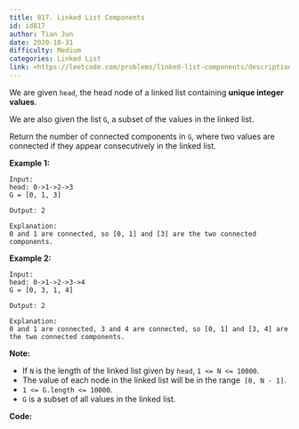 ```yaml
---
title: 817. Linked List Components
id: id817
author: Tian Jun
date: 2020-10-31
difficulty: Medium
categories: Linked List
link: <https://leetcode.com/problems/linked-list-components/description/>
---
```


We are given `head`, the head node of a linked list containing  **unique
integer values**.

We are also given the list `G`, a subset of the values in the linked list.

Return the number of connected components in `G`, where two values are
connected if they appear consecutively in the linked list.

**Example 1:**
            
	Input:     head: 0->1->2->3    G = [0, 1, 3]    
	Output: 2    
	Explanation:     0 and 1 are connected, so [0, 1] and [3] are the two connected components.    

**Example 2:**
            
	Input:     head: 0->1->2->3->4    G = [0, 3, 1, 4]    
	Output: 2    
	Explanation:     0 and 1 are connected, 3 and 4 are connected, so [0, 1] and [3, 4] are the two connected components.    

**Note:**

  * If `N` is the length of the linked list given by `head`, `1 <= N <= 10000`.
  * The value of each node in the linked list will be in the range` [0, N - 1]`.
  * `1 <= G.length <= 10000`.
  * `G` is a subset of all values in the linked list.


**Code:**

